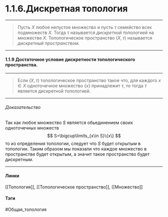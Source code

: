 # 1.1.6.Дискретная топология
***
>Пусть $X$ любое непустое множество и пусть $\tau$ семейство всех подмножеств $X$. Тогда $\tau$ называется *дискретной топологией* на множестве $X$. Топологическое пространство $(X,\tau)$ называется *дискретный пространством*.
***
#### 1.1.9 Достаточное условие дискретности топологического пространства.
***
>Если $(X,\tau)$ топологическое пространство такое что, для каждого $x\in X$ одноточечное множество $\{x\}$ принадлежит $\tau$, то тогда $\tau$ является дискретной топологией.
***
###### Доказательство
Так как любое множество $S$ является обьединением своих одноточечных множеств
$$
S=\bigcup\limits_{x\in S}\{x\}
$$
то из определения топологии, следует что $S$ будет открытым в топологии. Таким образом мы показали что каждое множество в пространстве будет открытым, а значит такое пространство будет дискретным.
***
#### Линки 
[[Топология]],
[[Топологическое пространство]],
[[Множество]]
#### Тэги 
 #Общая_топология

